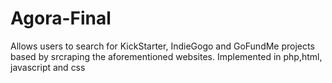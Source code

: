 # Agora-Final

Allows users to search for KickStarter, IndieGogo and GoFundMe projects based by srcraping the aforementioned websites.
Implemented in php,html, javascript and css
